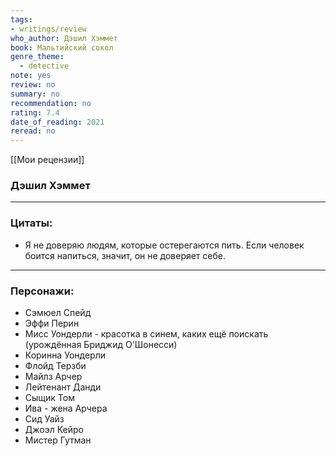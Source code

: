 ```yaml
---
tags: 
- writings/review
who_author: Дэшил Хэммет
book: Мальтийский сокол
genre_theme:
  - detective
note: yes
review: no
summary: no
recommendation: no
rating: 7.4
date_of_reading: 2021
reread: no
---
```

[[Мои рецензии]]
### **Дэшил Хэммет**
---
### Цитаты:
- Я не доверяю людям, которые остерегаются пить. Если человек боится напиться, значит, он не доверяет себе.
---
### Персонажи:
- Сэмюел Спейд
- Эффи Перин
- Мисс Уондерли - красотка в синем, каких ещё поискать (урождённая Бриджид О'Шонесси)
- Коринна Уондерли
- Флойд Терзби
- Майлз Арчер
- Лейтенант Данди
- Сыщик Том
- Ива - жена Арчера
- Сид Уайз
- Джоэл Кейро
- Мистер Гутман